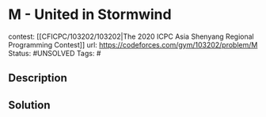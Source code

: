 # M - United in Stormwind

contest: [[CFICPC/103202/103202|The 2020 ICPC Asia Shenyang Regional Programming Contest]]
url: https://codeforces.com/gym/103202/problem/M
Status: #UNSOLVED
Tags: #

## Description

## Solution

